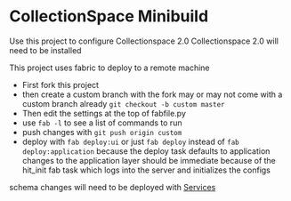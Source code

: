 # CollectionSpace Minibuild
 Use this project to configure Collectionspace 2.0
 Collectionspace 2.0 will need to be installed


This project uses fabric to deploy to a remote machine 
* First fork this project
* then create a custom branch with
the fork may or may not come with a custom branch already
  `git checkout -b custom master`
* Then edit the settings at the top of fabfile.py
* use `fab -l` to see a list of commands to run 
* push changes with `git push origin custom`
* deploy with `fab deploy:ui`  or just `fab deploy`  instead of 
`fab deploy:application`
because the deploy task defaults to application
changes to the application layer should be immediate because of 
the hit_init fab task which logs into the server and initializes the 
configs

schema changes will need to be deployed with 
[Services](http://github.com/collectionspace/services)




